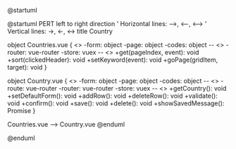 @startuml

@startuml PERT
left to right direction
' Horizontal lines: -->, <--, <-->
' Vertical lines: ->, <-, <->
title Country

object Countries.vue {
    <<data>>
    -form: object
    -page: object
    -codes: object
    --
    <<setup>>
    -router: vue-router
    -store: vuex
    --
    <<methods>>
    +get(pageIndex, event): void
    +sort(clickedHeader): void
    +setKeyword(event): void
    +goPage(gridItem, target): void
}

object Country.vue {
    <<data>>
    -form: object
    -page: object
    -codes: object
    --
    <<setup>>
    -route: vue-router
    -router: vue-router
    -store: vuex
    --
    <<methods>>
    +getCountry(): void
    +setDefaultForm(): void
    +addRow(): void
    +deleteRow(): void
    +validate(): void
    +confirm(): void
    +save(): void
    +delete(): void
    +showSavedMessage(): Promise<void>
}


Countries.vue --> Country.vue
@enduml


@enduml